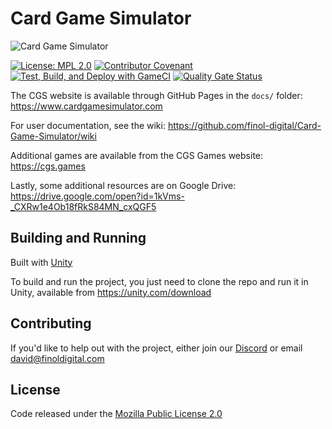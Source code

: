 # Card Game Simulator

![Card Game Simulator](https://www.cardgamesimulator.com/assets/img/CGSLogo.png)

[![License: MPL 2.0](https://img.shields.io/badge/License-MPL_2.0-brightgreen.svg)](https://opensource.org/licenses/MPL-2.0)
[![Contributor Covenant](https://img.shields.io/badge/Contributor%20Covenant-2.1-4baaaa.svg)](CODE_OF_CONDUCT.md)
[![Test, Build, and Deploy with GameCI](https://github.com/finol-digital/Card-Game-Simulator/actions/workflows/main.yml/badge.svg)](https://github.com/finol-digital/Card-Game-Simulator/actions/workflows/main.yml)
[![Quality Gate Status](https://sonarcloud.io/api/project_badges/measure?project=finol-digital_Card-Game-Simulator&metric=alert_status)](https://sonarcloud.io/summary/new_code?id=finol-digital_Card-Game-Simulator)

The CGS website is available through GitHub Pages in the `docs/` folder: https://www.cardgamesimulator.com

For user documentation, see the wiki: https://github.com/finol-digital/Card-Game-Simulator/wiki

Additional games are available from the CGS Games website: https://cgs.games

Lastly, some additional resources are on Google Drive: https://drive.google.com/open?id=1kVms-_CXRw1e4Ob18fRkS84MN_cxQGF5

## Building and Running

Built with [Unity](https://unity.com/)

To build and run the project, you just need to clone the repo and run it in Unity, available from https://unity.com/download

## Contributing

If you'd like to help out with the project, either join our [Discord](https://discord.cardgamesimulator.com) or email <david@finoldigital.com>

## License

Code released under the [Mozilla Public License 2.0](LICENSE.md)
